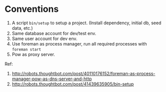 # Conventions

1. A script `bin/setup` to setup a project. (Install dependency, initial db, seed data, etc.)
2. Same database account for dev/test env.
3. Same user account for dev env.
4. Use foreman as process manager, run all required processes with `foreman start`
5. Pow as proxy server.

Ref:

1. http://robots.thoughtbot.com/post/40110176152/foreman-as-process-manager-pow-as-dns-server-and-http
2. http://robots.thoughtbot.com/post/41439635905/bin-setup
